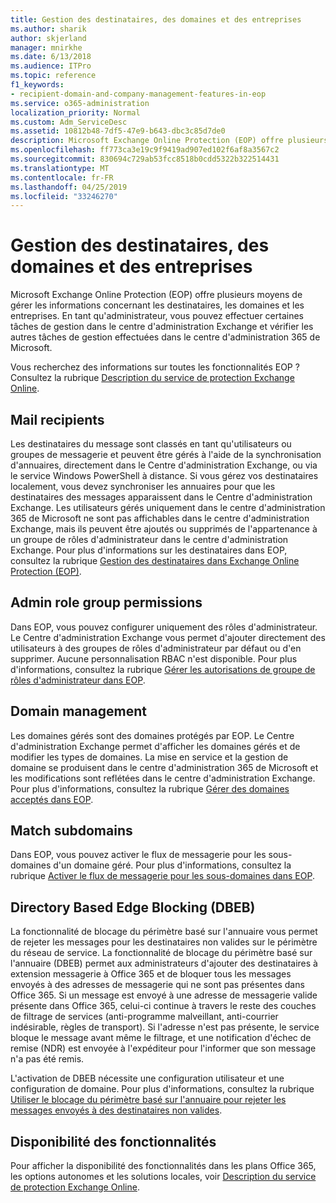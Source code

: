 ```yaml
---
title: Gestion des destinataires, des domaines et des entreprises
ms.author: sharik
author: skjerland
manager: mnirkhe
ms.date: 6/13/2018
ms.audience: ITPro
ms.topic: reference
f1_keywords:
- recipient-domain-and-company-management-features-in-eop
ms.service: o365-administration
localization_priority: Normal
ms.custom: Adm_ServiceDesc
ms.assetid: 10812b48-7df5-47e9-b643-dbc3c85d7de0
description: Microsoft Exchange Online Protection (EOP) offre plusieurs moyens de gérer les informations concernant les destinataires, les domaines et les entreprises. En tant qu'administrateur, vous pouvez effectuer certaines tâches de gestion dans le centre d'administration Exchange et vérifier les autres tâches de gestion effectuées dans le centre d'administration 365 de Microsoft.
ms.openlocfilehash: ff773ca3e19c9f9419ad907ed102f6af8a3567c2
ms.sourcegitcommit: 830694c729ab53fcc8518b0cdd5322b322514431
ms.translationtype: MT
ms.contentlocale: fr-FR
ms.lasthandoff: 04/25/2019
ms.locfileid: "33246270"
---
```

# <a name="recipient-domain-and-company-management"></a>Gestion des destinataires, des domaines et des entreprises

Microsoft Exchange Online Protection (EOP) offre plusieurs moyens de gérer les informations concernant les destinataires, les domaines et les entreprises. En tant qu'administrateur, vous pouvez effectuer certaines tâches de gestion dans le centre d'administration Exchange et vérifier les autres tâches de gestion effectuées dans le centre d'administration 365 de Microsoft.
  
Vous recherchez des informations sur toutes les fonctionnalités EOP ? Consultez la rubrique [Description du service de protection Exchange Online](exchange-online-protection-service-description.md).
  
## <a name="mail-recipients"></a>Mail recipients
<a name="BKMK_mailrecipients"> </a>

Les destinataires du message sont classés en tant qu'utilisateurs ou groupes de messagerie et peuvent être gérés à l'aide de la synchronisation d'annuaires, directement dans le Centre d'administration Exchange, ou via le service Windows PowerShell à distance. Si vous gérez vos destinataires localement, vous devez synchroniser les annuaires pour que les destinataires des messages apparaissent dans le Centre d'administration Exchange. Les utilisateurs gérés uniquement dans le centre d'administration 365 de Microsoft ne sont pas affichables dans le centre d'administration Exchange, mais ils peuvent être ajoutés ou supprimés de l'appartenance à un groupe de rôles d'administrateur dans le centre d'administration Exchange. Pour plus d'informations sur les destinataires dans EOP, consultez la rubrique [Gestion des destinataires dans Exchange Online Protection (EOP)](https://go.microsoft.com/fwlink/p/?LinkId=280011).
  
## <a name="admin-role-group-permissions"></a>Admin role group permissions
<a name="BKMK_adminrolegrouppermissions"> </a>

Dans EOP, vous pouvez configurer uniquement des rôles d'administrateur. Le Centre d'administration Exchange vous permet d'ajouter directement des utilisateurs à des groupes de rôles d'administrateur par défaut ou d'en supprimer. Aucune personnalisation RBAC n'est disponible. Pour plus d'informations, consultez la rubrique [Gérer les autorisations de groupe de rôles d'administrateur dans EOP](https://go.microsoft.com/fwlink/p/?LinkId=282238).
  
## <a name="domain-management"></a>Domain management
<a name="BKMK_domainmanagement"> </a>

Les domaines gérés sont des domaines protégés par EOP. Le Centre d'administration Exchange permet d'afficher les domaines gérés et de modifier les types de domaines. La mise en service et la gestion de domaine se produisent dans le centre d'administration 365 de Microsoft et les modifications sont reflétées dans le centre d'administration Exchange. Pour plus d'informations, consultez la rubrique [Gérer des domaines acceptés dans EOP](https://go.microsoft.com/fwlink/p/?LinkId=282239).
  
## <a name="match-subdomains"></a>Match subdomains
<a name="BKMK_EOP_Match_Subdomains"> </a>

Dans EOP, vous pouvez activer le flux de messagerie pour les sous-domaines d'un domaine géré. Pour plus d'informations, consultez la rubrique [Activer le flux de messagerie pour les sous-domaines dans EOP](https://go.microsoft.com/fwlink/p/?LinkId=397213). 
  
## <a name="directory-based-edge-blocking-dbeb"></a>Directory Based Edge Blocking (DBEB)
<a name="BKMK_DBEB"> </a>

La fonctionnalité de blocage du périmètre basé sur l'annuaire vous permet de rejeter les messages pour les destinataires non valides sur le périmètre du réseau de service. La fonctionnalité de blocage du périmètre basé sur l'annuaire (DBEB) permet aux administrateurs d'ajouter des destinataires à extension messagerie à Office 365 et de bloquer tous les messages envoyés à des adresses de messagerie qui ne sont pas présentes dans Office 365. Si un message est envoyé à une adresse de messagerie valide présente dans Office 365, celui-ci continue à travers le reste des couches de filtrage de services (anti-programme malveillant, anti-courrier indésirable, règles de transport). Si l'adresse n'est pas présente, le service bloque le message avant même le filtrage, et une notification d'échec de remise (NDR) est envoyée à l'expéditeur pour l'informer que son message n'a pas été remis. 
  
L'activation de DBEB nécessite une configuration utilisateur et une configuration de domaine. Pour plus d'informations, consultez la rubrique [Utiliser le blocage du périmètre basé sur l'annuaire pour rejeter les messages envoyés à des destinataires non valides](https://go.microsoft.com/fwlink/p/?LinkId=390676).
  
## <a name="feature-availability"></a>Disponibilité des fonctionnalités
<a name="BKMK_DBEB"> </a>

Pour afficher la disponibilité des fonctionnalités dans les plans Office 365, les options autonomes et les solutions locales, voir [Description du service de protection Exchange Online](exchange-online-protection-service-description.md).
  

